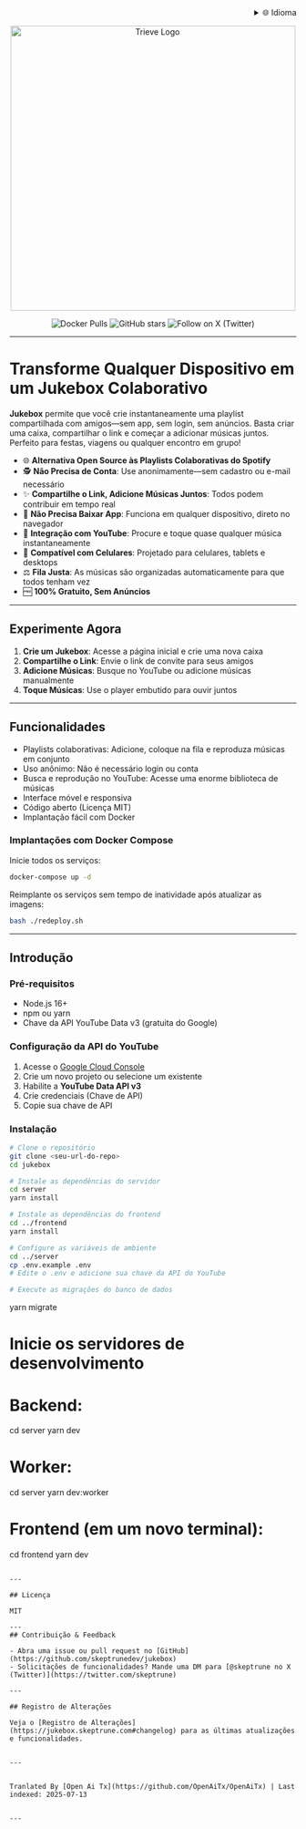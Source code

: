 <div align="right">
  <details>
    <summary >🌐 Idioma</summary>
    <div>
      <div align="right">
        <p><a href="https://openaitx.github.io/view.html?user=skeptrunedev&project=jukebox&lang=en">English</a></p>
        <p><a href="https://openaitx.github.io/view.html?user=skeptrunedev&project=jukebox&lang=zh-CN">简体中文</a></p>
        <p><a href="https://openaitx.github.io/view.html?user=skeptrunedev&project=jukebox&lang=zh-TW">繁體中文</a></p>
        <p><a href="https://openaitx.github.io/view.html?user=skeptrunedev&project=jukebox&lang=ja">日本語</a></p>
        <p><a href="https://openaitx.github.io/view.html?user=skeptrunedev&project=jukebox&lang=ko">한국어</a></p>
        <p><a href="https://openaitx.github.io/view.html?user=skeptrunedev&project=jukebox&lang=hi">हिन्दी</a></p>
        <p><a href="https://openaitx.github.io/view.html?user=skeptrunedev&project=jukebox&lang=th">ไทย</a></p>
        <p><a href="https://openaitx.github.io/view.html?user=skeptrunedev&project=jukebox&lang=fr">Français</a></p>
        <p><a href="https://openaitx.github.io/view.html?user=skeptrunedev&project=jukebox&lang=de">Deutsch</a></p>
        <p><a href="https://openaitx.github.io/view.html?user=skeptrunedev&project=jukebox&lang=es">Español</a></p>
        <p><a href="https://openaitx.github.io/view.html?user=skeptrunedev&project=jukebox&lang=it">Itapano</a></p>
        <p><a href="https://openaitx.github.io/view.html?user=skeptrunedev&project=jukebox&lang=ru">Русский</a></p>
        <p><a href="https://openaitx.github.io/view.html?user=skeptrunedev&project=jukebox&lang=pt">Português</a></p>
        <p><a href="https://openaitx.github.io/view.html?user=skeptrunedev&project=jukebox&lang=nl">Nederlands</a></p>
        <p><a href="https://openaitx.github.io/view.html?user=skeptrunedev&project=jukebox&lang=pl">Polski</a></p>
        <p><a href="https://openaitx.github.io/view.html?user=skeptrunedev&project=jukebox&lang=ar">العربية</a></p>
        <p><a href="https://openaitx.github.io/view.html?user=skeptrunedev&project=jukebox&lang=fa">فارسی</a></p>
        <p><a href="https://openaitx.github.io/view.html?user=skeptrunedev&project=jukebox&lang=tr">Türkçe</a></p>
        <p><a href="https://openaitx.github.io/view.html?user=skeptrunedev&project=jukebox&lang=vi">Tiếng Việt</a></p>
        <p><a href="https://openaitx.github.io/view.html?user=skeptrunedev&project=jukebox&lang=id">Bahasa Indonesia</a></p>
      </div>
    </div>
  </details>
</div>

<p align="center">
  <a href="https://www.jukeboxhq.com">
    <img height="500" src="https://raw.githubusercontent.com/skeptrunedev/jukebox/main/frontend/public/opengraph-image.jpg" alt="Trieve Logo">
  </a>
</p>

<p align="center">
  <a href="https://hub.docker.com/r/skeptrune/jukebox-server" style="text-decoration: none;">
    <img src="https://img.shields.io/docker/pulls/skeptrune/jukebox-server?style=flat-square" alt="Docker Pulls" />
  </a>
  <a href="https://github.com/skeptrunedev/jukebox/stargazers" style="text-decoration: none;">
    <img src="https://img.shields.io/github/stars/skeptrunedev/jukebox?style=flat-square" alt="GitHub stars" />
  </a>
  <a href="https://x.com/skeptrune" style="text-decoration: none;">
    <img src="https://img.shields.io/badge/follow%20on-x.com-1da1f2?logo=x&style=flat-square" alt="Follow on X (Twitter)" />
  </a>
</p>

---
# Transforme Qualquer Dispositivo em um Jukebox Colaborativo

**Jukebox** permite que você crie instantaneamente uma playlist compartilhada com amigos—sem app, sem login, sem anúncios. Basta criar uma caixa, compartilhar o link e começar a adicionar músicas juntos. Perfeito para festas, viagens ou qualquer encontro em grupo!

- 🌐 **Alternativa Open Source às Playlists Colaborativas do Spotify**
- 🕵️ **Não Precisa de Conta**: Use anonimamente—sem cadastro ou e-mail necessário
- ✨ **Compartilhe o Link, Adicione Músicas Juntos**: Todos podem contribuir em tempo real
- 🚀 **Não Precisa Baixar App**: Funciona em qualquer dispositivo, direto no navegador
- 🎵 **Integração com YouTube**: Procure e toque quase qualquer música instantaneamente
- 📱 **Compatível com Celulares**: Projetado para celulares, tablets e desktops
- ⚖️ **Fila Justa**: As músicas são organizadas automaticamente para que todos tenham vez
- 🆓 **100% Gratuito, Sem Anúncios**

---

## Experimente Agora

1. **Crie um Jukebox**: Acesse a página inicial e crie uma nova caixa
2. **Compartilhe o Link**: Envie o link de convite para seus amigos
3. **Adicione Músicas**: Busque no YouTube ou adicione músicas manualmente
4. **Toque Músicas**: Use o player embutido para ouvir juntos

---
## Funcionalidades

- Playlists colaborativas: Adicione, coloque na fila e reproduza músicas em conjunto
- Uso anônimo: Não é necessário login ou conta
- Busca e reprodução no YouTube: Acesse uma enorme biblioteca de músicas
- Interface móvel e responsiva
- Código aberto (Licença MIT)
- Implantação fácil com Docker

### Implantações com Docker Compose

Inicie todos os serviços:

```bash
docker-compose up -d
```

Reimplante os serviços sem tempo de inatividade após atualizar as imagens:

```bash
bash ./redeploy.sh
```
---

## Introdução

### Pré-requisitos

- Node.js 16+
- npm ou yarn
- Chave da API YouTube Data v3 (gratuita do Google)

### Configuração da API do YouTube

1. Acesse o [Google Cloud Console](https://console.cloud.google.com/)
2. Crie um novo projeto ou selecione um existente
3. Habilite a **YouTube Data API v3**
4. Crie credenciais (Chave de API)
5. Copie sua chave de API

### Instalação
```bash
# Clone o repositório
git clone <seu-url-do-repo>
cd jukebox

# Instale as dependências do servidor
cd server
yarn install

# Instale as dependências do frontend
cd ../frontend
yarn install

# Configure as variáveis de ambiente
cd ../server
cp .env.example .env
# Edite o .env e adicione sua chave da API do YouTube

# Execute as migrações do banco de dados
```
yarn migrate

# Inicie os servidores de desenvolvimento
# Backend:
cd server
yarn dev
# Worker:
cd server
yarn dev:worker
# Frontend (em um novo terminal):
cd frontend
yarn dev
```

---

## Licença

MIT

---
## Contribuição & Feedback

- Abra uma issue ou pull request no [GitHub](https://github.com/skeptrunedev/jukebox)
- Solicitações de funcionalidades? Mande uma DM para [@skeptrune no X (Twitter)](https://twitter.com/skeptrune)

---

## Registro de Alterações

Veja o [Registro de Alterações](https://jukebox.skeptrune.com#changelog) para as últimas atualizações e funcionalidades.

---

Tranlated By [Open Ai Tx](https://github.com/OpenAiTx/OpenAiTx) | Last indexed: 2025-07-13

---